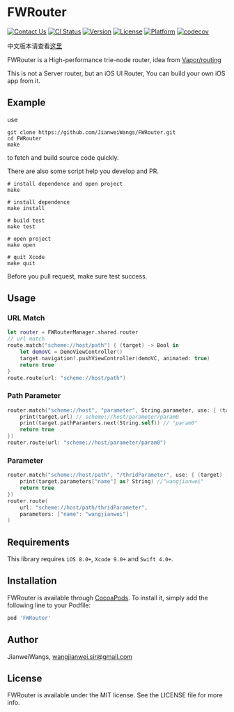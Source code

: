 # FWRouter

[![Contact Us](https://img.shields.io/discord/490015137181466645.svg)](https://discordapp.com/invite/RF2rWZ)
[![CI Status](https://img.shields.io/travis/JianweiWangs/FWRouter.svg?style=flat)](https://travis-ci.org/JianweiWangs/FWRouter)
[![Version](https://img.shields.io/cocoapods/v/FWRouter.svg?style=flat)](https://cocoapods.org/pods/FWRouter)
[![License](https://img.shields.io/cocoapods/l/FWRouter.svg?style=flat)](https://cocoapods.org/pods/FWRouter)
[![Platform](https://img.shields.io/cocoapods/p/FWRouter.svg?style=flat)](https://cocoapods.org/pods/FWRouter)
[![codecov](https://codecov.io/gh/JianweiWangs/FWRouter/branch/master/graph/badge.svg)](https://codecov.io/gh/JianweiWangs/FWRouter)

中文版本请查看[这里](./README_CN.md)

FWRouter is a High-performance trie-node router, idea from [Vapor/routing](https://github.com/vapor/routing)

This is not a Server router, but an iOS UI Router, You can build your own iOS app from it. 

## Example

use 
```
git clone https://github.com/JianweiWangs/FWRouter.git
cd FWRouter
make
```
to fetch and build source code quickly.

There are also some script help you develop and PR.

```make
# install dependence and open project
make

# install dependence
make install

# build test
make test

# open project
make open

# quit Xcode
make quit

```

Before you pull request, make sure test success.

## Usage

### URL Match

```Swift
let router = FWRouterManager.shared.router
// url match
route.match("scheme://host/path") { (target) -> Bool in
    let demoVC = DemoViewController()
    target.navigation?.pushViewController(demoVC, animated: true)
    return true
}
route.route(url: "scheme://host/path")
```

### Path Parameter

```Swift
router.match("scheme://host", "parameter", String.parameter, use: { (target) -> Bool in
    print(target.url) // scheme://host/parameter/param0
    print(target.pathParamters.next(String.self)) // "param0"
    return true
})
router.route(url: "scheme://host/parameter/param0")
```

### Parameter

```Swift
router.match("scheme://host/path", "/thridParameter", use: { (target) -> Bool in
    print(target.parameters["name"] as? String) //"wangjianwei"
    return true
})
router.route(
    url: "scheme://host/path/thridParameter", 
    parameters: ["name": "wangjianwei"]
)
```

## Requirements

This library requires `iOS 8.0+`, `Xcode 9.0+` and `Swift 4.0+`.

## Installation

FWRouter is available through [CocoaPods](https://cocoapods.org). To install
it, simply add the following line to your Podfile:

```ruby
pod 'FWRouter'
```

## Author

JianweiWangs, wangjianwei.sir@gmail.com

## License

FWRouter is available under the MIT license. See the LICENSE file for more info.

